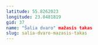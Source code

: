 ```yaml
---
latitude: 55.8262023
longitude: 23.0481819
gid: 37
name: "Šalia dvaro" mažasis takas
slug: salia-dvaro-mazasis-takas
---
```


